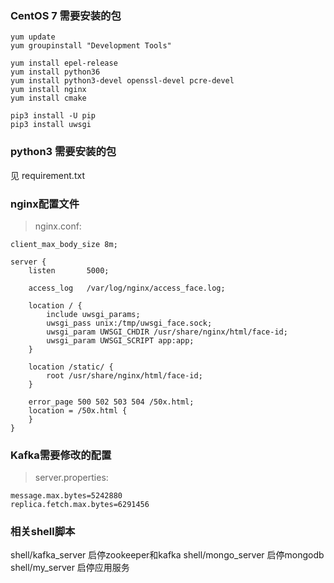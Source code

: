
### CentOS 7 需要安装的包

```shell
yum update
yum groupinstall "Development Tools"

yum install epel-release
yum install python36
yum install python3-devel openssl-devel pcre-devel
yum install nginx
yum install cmake

pip3 install -U pip
pip3 install uwsgi
```



### python3 需要安装的包
见 requirement.txt



### nginx配置文件

> nginx.conf:

```nginx
client_max_body_size 8m;

server {
    listen       5000;

    access_log   /var/log/nginx/access_face.log;

    location / {
        include uwsgi_params;
        uwsgi_pass unix:/tmp/uwsgi_face.sock;
        uwsgi_param UWSGI_CHDIR /usr/share/nginx/html/face-id;
        uwsgi_param UWSGI_SCRIPT app:app;
    }

    location /static/ {
        root /usr/share/nginx/html/face-id;
    }

    error_page 500 502 503 504 /50x.html;
    location = /50x.html {
    }
}
```




### Kafka需要修改的配置

> server.properties:

```Kafka
message.max.bytes=5242880
replica.fetch.max.bytes=6291456
```



### 相关shell脚本
shell/kafka_server  启停zookeeper和kafka
shell/mongo_server  启停mongodb
shell/my_server 启停应用服务
